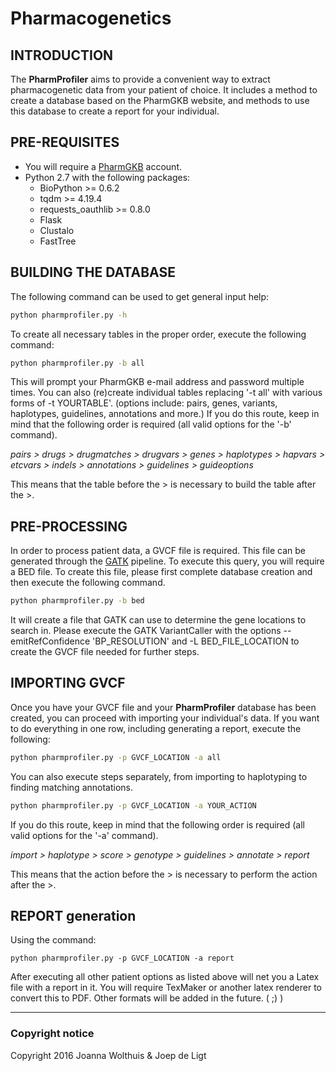 # Pharmacogenetics

## INTRODUCTION

The **PharmProfiler** aims to provide a convenient way to extract pharmacogenetic data from your patient of choice.
It includes a method to create a database based on the PharmGKB website, and methods to use this database to create a report for your individual.

## PRE-REQUISITES
* You will require a [PharmGKB](https://www.pharmgkb.org/) account.
* Python 2.7 with the following packages:
  * BioPython >= 0.6.2
  * tqdm >= 4.19.4
  * requests_oauthlib >= 0.8.0
  * Flask
  * Clustalo
  * FastTree

## BUILDING THE DATABASE

The following command can be used to get general input help:

```bash
python pharmprofiler.py -h
```

To create all necessary tables in the proper order, execute the following command:

```bash
python pharmprofiler.py -b all
```

This will prompt your PharmGKB e-mail address and password multiple times.
You can also (re)create individual tables replacing '-t all' with various forms of -t YOURTABLE'.
(options include: pairs, genes, variants, haplotypes, guidelines, annotations and more.)
If you do this route, keep in mind that the following order is required (all valid options for the '-b' command).

_pairs > drugs > drugmatches > drugvars > genes > haplotypes > hapvars > etcvars > indels > annotations > guidelines > guideoptions_

This means that the table before the > is necessary to build the table after the >.

## PRE-PROCESSING

In order to process patient data, a GVCF file is required.
This file can be generated through the [GATK](https://software.broadinstitute.org/gatk/) pipeline.
To execute this query, you will require a BED file.
To create this file, please first complete database creation
and then execute the following command.

```bash
python pharmprofiler.py -b bed
```

It will create a file that GATK can use to determine the gene locations to search in.
Please execute the GATK VariantCaller with the options --emitRefConfidence 'BP_RESOLUTION' and -L BED_FILE_LOCATION to create the GVCF file needed for further steps.

## IMPORTING GVCF

Once you have your GVCF file and your **PharmProfiler** database has been created, you can proceed with importing your individual's data.
If you want to do everything in one row, including generating a report, execute the following:

```bash
python pharmprofiler.py -p GVCF_LOCATION -a all
```

You can also execute steps separately, from importing to haplotyping to finding matching annotations.

```bash
python pharmprofiler.py -p GVCF_LOCATION -a YOUR_ACTION
```

If you do this route, keep in mind that the following order is required (all valid options for the '-a' command).

_import > haplotype > score > genotype > guidelines > annotate > report_

This means that the action before the > is necessary to perform the action after the >.

## REPORT generation
Using the command:

```
python pharmprofiler.py -p GVCF_LOCATION -a report
```

After executing all other patient options as listed above will net you a Latex file with a report in it. You will require TexMaker or another latex renderer to convert this to PDF. Other formats will be added in the future. ( ;) )

------
### Copyright notice
Copyright 2016 Joanna Wolthuis & Joep de Ligt
